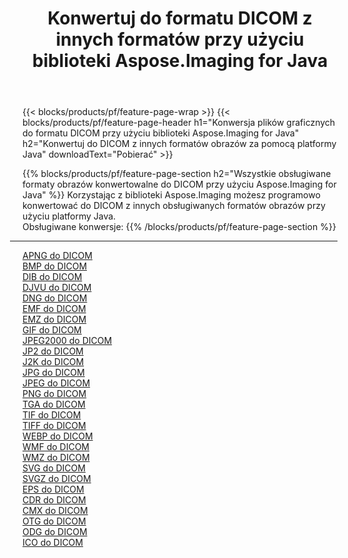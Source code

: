 ﻿---
title: Konwertuj do formatu DICOM z innych formatów przy użyciu biblioteki Aspose.Imaging for Java 
weight: 3920
url: /pl/java/conversion/to/dicom 
lang: pl
langdirlevel: 2
locales: zh-hans,ja,it,ru,de,es,fr,nl,id,lt,pl,pt,vi,tr,ko,zh-hant,ar,hi,th,sv,cs,uk,he
description: Za pomocą Aspose.Imaging możesz konwertować do DICOM z innych formatów przy użyciu Javy
---

{{< blocks/products/pf/feature-page-wrap >}}
{{< blocks/products/pf/feature-page-header h1="Konwersja plików graficznych do formatu DICOM przy użyciu biblioteki Aspose.Imaging for Java" h2="Konwertuj do DICOM z innych formatów obrazów za pomocą platformy Java" downloadText="Pobierać" >}}


{{% blocks/products/pf/feature-page-section  h2="Wszystkie obsługiwane formaty obrazów konwertowalne do DICOM przy użyciu Aspose.Imaging for Java" %}}
Korzystając z biblioteki Aspose.Imaging możesz programowo konwertować do DICOM z innych obsługiwanych formatów obrazów przy użyciu platformy Java.
<br/>
Obsługiwane konwersje:
{{% /blocks/products/pf/feature-page-section %}}
<div class="container-fluid productfamilypage bg-gray">
    <div class="convertypes bg-gray agp-content section">
        <div class="container">
		<hr style="margin-left:-20px;"/>
		<div class="row other-converters">
		    <div class='col-md-2 other-converter remove-lp remove-rp'><a href="/imaging/pl/java/conversion/apng-to-dicom" >APNG do DICOM</a></div>
<div class='col-md-2 other-converter remove-lp remove-rp'><a href="/imaging/pl/java/conversion/bmp-to-dicom" >BMP do DICOM</a></div>
<div class='col-md-2 other-converter remove-lp remove-rp'><a href="/imaging/pl/java/conversion/dib-to-dicom" >DIB do DICOM</a></div>
<div class='col-md-2 other-converter remove-lp remove-rp'><a href="/imaging/pl/java/conversion/djvu-to-dicom" >DJVU do DICOM</a></div>
<div class='col-md-2 other-converter remove-lp remove-rp'><a href="/imaging/pl/java/conversion/dng-to-dicom" >DNG do DICOM</a></div>
<div class='col-md-2 other-converter remove-lp remove-rp'><a href="/imaging/pl/java/conversion/emf-to-dicom" >EMF do DICOM</a></div>
<div class='col-md-2 other-converter remove-lp remove-rp'><a href="/imaging/pl/java/conversion/emz-to-dicom" >EMZ do DICOM</a></div>
<div class='col-md-2 other-converter remove-lp remove-rp'><a href="/imaging/pl/java/conversion/gif-to-dicom" >GIF do DICOM</a></div>
<div class='col-md-2 other-converter remove-lp remove-rp'><a href="/imaging/pl/java/conversion/jpeg2000-to-dicom" >JPEG2000 do DICOM</a></div>
<div class='col-md-2 other-converter remove-lp remove-rp'><a href="/imaging/pl/java/conversion/jp2-to-dicom" >JP2 do DICOM</a></div>
<div class='col-md-2 other-converter remove-lp remove-rp'><a href="/imaging/pl/java/conversion/j2k-to-dicom" >J2K do DICOM</a></div>
<div class='col-md-2 other-converter remove-lp remove-rp'><a href="/imaging/pl/java/conversion/jpg-to-dicom" >JPG do DICOM</a></div>
<div class='col-md-2 other-converter remove-lp remove-rp'><a href="/imaging/pl/java/conversion/jpeg-to-dicom" >JPEG do DICOM</a></div>
<div class='col-md-2 other-converter remove-lp remove-rp'><a href="/imaging/pl/java/conversion/png-to-dicom" >PNG do DICOM</a></div>
<div class='col-md-2 other-converter remove-lp remove-rp'><a href="/imaging/pl/java/conversion/tga-to-dicom" >TGA do DICOM</a></div>
<div class='col-md-2 other-converter remove-lp remove-rp'><a href="/imaging/pl/java/conversion/tif-to-dicom" >TIF do DICOM</a></div>
<div class='col-md-2 other-converter remove-lp remove-rp'><a href="/imaging/pl/java/conversion/tiff-to-dicom" >TIFF do DICOM</a></div>
<div class='col-md-2 other-converter remove-lp remove-rp'><a href="/imaging/pl/java/conversion/webp-to-dicom" >WEBP do DICOM</a></div>
<div class='col-md-2 other-converter remove-lp remove-rp'><a href="/imaging/pl/java/conversion/wmf-to-dicom" >WMF do DICOM</a></div>
<div class='col-md-2 other-converter remove-lp remove-rp'><a href="/imaging/pl/java/conversion/wmz-to-dicom" >WMZ do DICOM</a></div>
<div class='col-md-2 other-converter remove-lp remove-rp'><a href="/imaging/pl/java/conversion/svg-to-dicom" >SVG do DICOM</a></div>
<div class='col-md-2 other-converter remove-lp remove-rp'><a href="/imaging/pl/java/conversion/svgz-to-dicom" >SVGZ do DICOM</a></div>
<div class='col-md-2 other-converter remove-lp remove-rp'><a href="/imaging/pl/java/conversion/eps-to-dicom" >EPS do DICOM</a></div>
<div class='col-md-2 other-converter remove-lp remove-rp'><a href="/imaging/pl/java/conversion/cdr-to-dicom" >CDR do DICOM</a></div>
<div class='col-md-2 other-converter remove-lp remove-rp'><a href="/imaging/pl/java/conversion/cmx-to-dicom" >CMX do DICOM</a></div>
<div class='col-md-2 other-converter remove-lp remove-rp'><a href="/imaging/pl/java/conversion/otg-to-dicom" >OTG do DICOM</a></div>
<div class='col-md-2 other-converter remove-lp remove-rp'><a href="/imaging/pl/java/conversion/odg-to-dicom" >ODG do DICOM</a></div>
<div class='col-md-2 other-converter remove-lp remove-rp'><a href="/imaging/pl/java/conversion/ico-to-dicom" >ICO do DICOM</a></div>
                </div>
        </div>
    </div>
</div>
<br/>

